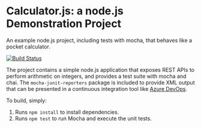 Calculator.js: a node.js Demonstration Project
==============================================
An example node.js project, including tests with mocha, that behaves like
a pocket calculator.

[![Build Status](https://dev.azure.com/AbdelE0980/POC_AWSCF_12182018/_apis/build/status/aelbadri21.CalculatorSample_For_AzureDevOps?branchName=master)](https://dev.azure.com/AbdelE0980/POC_AWSCF_12182018/_build/latest?definitionId=7?branchName=master)

The project contains a simple node.js application that exposes REST APIs
to perform arithmetic on integers, and provides a test suite with mocha
and chai.  The `mocha-junit-reporters` package is included to provide XML
output that can be presented in a continuous integration tool like
[Azure DevOps](https://azure.com/devops).

To build, simply:

1. Runs `npm install` to install dependencies.
2. Runs `npm test` to run Mocha and execute the unit tests.

